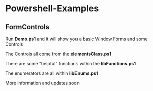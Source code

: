 # Powershell-Examples

## FormControls
Run **Demo.ps1** and it will show you a basic Window Forms and some Controls

The Controls all come from the **elementsClass.ps1**

There are some "helpful" functions within the **libFunctions.ps1**

The enumerators are all within **libEnums.ps1**

More information and updates soon
